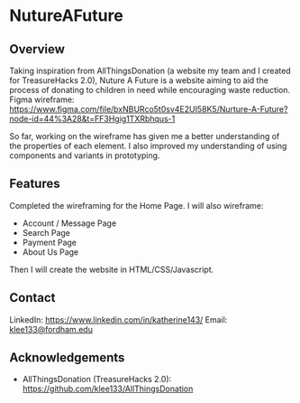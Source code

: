 # NutureAFuture
## Overview
Taking inspiration from AllThingsDonation (a website my team and I created for TreasureHacks 2.0), Nuture A Future is a website aiming to aid the process of donating to children in need while encouraging waste reduction.
Figma wireframe: https://www.figma.com/file/bxNBURco5t0sv4E2UI58K5/Nurture-A-Future?node-id=44%3A28&t=FF3Hgig1TXRbhqus-1

So far, working on the wireframe has given me a better understanding of the properties of each element. I also improved my understanding of using components and variants in prototyping.

## Features
Completed the wireframing for the Home Page. I will also wireframe:
- Account / Message Page
- Search Page
- Payment Page
- About Us Page

Then I will create the website in HTML/CSS/Javascript.


## Contact
LinkedIn: https://www.linkedin.com/in/katherine143/
Email: klee133@fordham.edu


## Acknowledgements
- AllThingsDonation (TreasureHacks 2.0): https://github.com/klee133/AllThingsDonation
